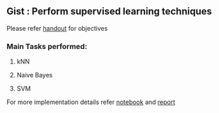 ## Gist : Perform supervised learning techniques

Please refer [handout](5.week5_classification/handout.pdf) for objectives

### Main Tasks performed:

1. kNN

2. Naive Bayes

3. SVM

For more implementation details refer [notebook](5.week5_classification/code/practical.ipynb) and [report](5.week5_classification/report.pdf)